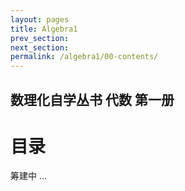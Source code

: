 ```yaml
---
layout: pages
title: Algebra1
prev_section: 
next_section: 
permalink: /algebra1/00-contents/
---
```


数理化自学丛书 代数 第一册
----------

目录
====

筹建中 ...
